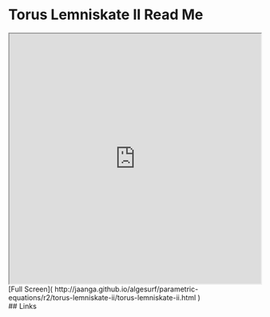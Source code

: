 Torus Lemniskate II Read Me
===

<iframe src='http://jaanga.github.io/algesurf/parametric-equations/r2/torus-lemniskate-ii/torus-lemniskate-ii.html' width=100% height=500px >
There is an `iframe` here. It is not visible when viewed on github.com/algesurf. To view, please see 'Project Links' below.
</iframe>
[Full Screen]( http://jaanga.github.io/algesurf/parametric-equations/r2/torus-lemniskate-ii/torus-lemniskate-ii.html )
<br>
## Links 
<http://www.3d-meier.de/tut3/Seite145.html>  
